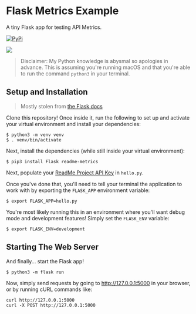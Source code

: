 # Flask Metrics Example

A tiny Flask app for testing API Metrics.

[![PyPi](https://img.shields.io/pypi/v/readme-metrics)](https://pypi.org/project/readme-metrics/)

[![](https://d3vv6lp55qjaqc.cloudfront.net/items/1M3C3j0I0s0j3T362344/Untitled-2.png)](https://readme.io)

> Disclaimer: My Python knowledge is abysmal so apologies in advance. This is assuming you're running macOS and that you're able to run the command `python3` in your terminal.

## Setup and Installation

> Mostly stolen from [the Flask docs](https://flask.palletsprojects.com/en/1.1.x/installation/)

Clone this repository! Once inside it, run the following to set up and activate your virtual environment and install your dependencies:
```
$ python3 -m venv venv
$ . venv/bin/activate
```

Next, install the dependencies (while still inside your virtual environment):
```
$ pip3 install Flask readme-metrics
```

Next, populate your [ReadMe Project API Key](https://docs.readme.com/developers/docs/authentication#api-key-quick-start) in `hello.py`.

Once you've done that, you'll need to tell your terminal the application to work with by exporting the `FLASK_APP` environment variable:
```
$ export FLASK_APP=hello.py
```

You're most likely running this in an environment where you'll want debug mode and development features! Simply set the `FLASK_ENV` variable:
```
$ export FLASK_ENV=development
```

## Starting The Web Server
And finally... start the Flask app!
```
$ python3 -m flask run
```

Now, simply send requests by going to http://127.0.0.1:5000 in your browser, or by running cURL commands like:
```
curl http://127.0.0.1:5000
curl -X POST http://127.0.0.1:5000
```
